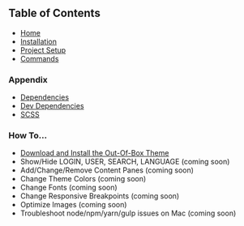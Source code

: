 ## Table of Contents
* [Home](https://github.com/nvisionative/nvQuickTheme/wiki)
* [Installation](https://github.com/nvisionative/nvQuickTheme/wiki/Installation)
* [Project Setup](https://github.com/nvisionative/nvQuickTheme/wiki/Project-Setup)
* [Commands](https://github.com/nvisionative/nvQuickTheme/wiki/Commands)

### Appendix
* [Dependencies](https://github.com/nvisionative/nvQuickTheme/wiki/Dependencies)
* [Dev Dependencies](https://github.com/nvisionative/nvQuickTheme/wiki/DevDependencies)
* [SCSS](https://github.com/nvisionative/nvQuickTheme/wiki/SCSS)

### How To...
* [Download and Install the Out-Of-Box Theme](https://github.com/nvisionative/nvQuickTheme/wiki/Download-and-Install-the-Out-Of-Box-Theme)
* Show/Hide LOGIN, USER, SEARCH, LANGUAGE (coming soon)
* Add/Change/Remove Content Panes (coming soon)
* Change Theme Colors (coming soon)
* Change Fonts (coming soon)
* Change Responsive Breakpoints (coming soon)
* Optimize Images (coming soon)
* Troubleshoot node/npm/yarn/gulp issues on Mac (coming soon)